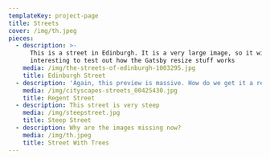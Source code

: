 ```yaml
---
templateKey: project-page
title: Streets
cover: /img/th.jpeg
pieces:
  - description: >-
      This is a street in Edinburgh. It is a very large image, so it will be
      interesting to test out how the Gatsby resize stuff works
    media: /img/the-streets-of-edinburgh-1003295.jpg
    title: Edinburgh Street
  - description: 'Again, this preview is massive. How do we get it a reasonable size?'
    media: /img/cityscapes-streets_00425430.jpg
    title: Regent Street
  - description: This street is very steep
    media: /img/steepstreet.jpg
    title: Steep Street
  - description: Why are the images missing now?
    media: /img/th.jpeg
    title: Street With Trees
---
```


